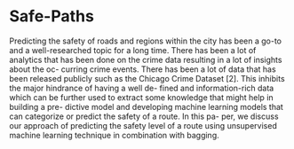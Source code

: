 # Safe-Paths


Predicting the safety of roads and regions within the city has been a go-to and a well-researched topic for a long time. There has been a lot of analytics that has been done on the crime data resulting in a lot of insights about the oc- curring crime events. There has been a lot of data that has been released publicly such as the Chicago Crime Dataset [2]. This inhibits the major hindrance of having a well de- fined and information-rich data which can be further used to extract some knowledge that might help in building a pre- dictive model and developing machine learning models that can categorize or predict the safety of a route. In this pa- per, we discuss our approach of predicting the safety level of a route using unsupervised machine learning technique in combination with bagging.

